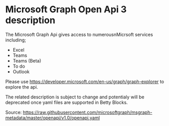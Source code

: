 # Microsoft Graph Open Api 3 description

The Microsoft Graph Api gives access to numerousnMicrsoft services including;

- Excel
- Teams
- Teams (Beta)
- To do
- Outlook

Please use https://developer.microsoft.com/en-us/graph/graph-explorer to explore the api.

The related description is subject to change and potentialy will be deprecated once yaml files are supported in Betty Blocks.

Source: https://raw.githubusercontent.com/microsoftgraph/msgraph-metadata/master/openapi/v1.0/openapi.yaml
